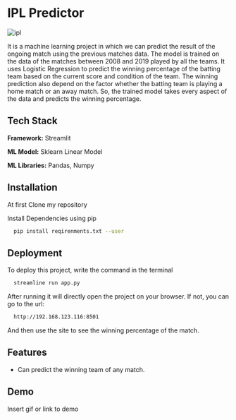 # IPL Predictor

![ipl](https://user-images.githubusercontent.com/79045145/178051131-9e26fbcf-9391-486e-b11e-02075543a2f8.png)


It is a machine learning project in which we can predict the result of the ongoing match using the previous matches data. The model is trained on the data of the matches between 2008 and 2019 played by all the teams. It uses Logistic Regression to predict the winning percentage of the batting team based on the current score and condition of the team. The winning prediction also depend on the factor whether the batting team is playing a home match or an away match. So, the trained model takes every aspect of the data and predicts the winning percentage. 

## Tech Stack

**Framework:** Streamlit

**ML Model:** Sklearn Linear Model

**ML Libraries:** Pandas, Numpy

## Installation

At first Clone my repository

Install Dependencies using pip 

```bash
  pip install reqirenments.txt --user
```

## Deployment

To deploy this project,
write the command in the terminal

```bash
  streamline run app.py
```

After running it will directly open the project on your browser.
If not, you can go to the url:
```bash
  http://192.168.123.116:8501
```

And then use the site to see the winning percentage of the match. 

## Features

- Can predict the winning team of any match. 

## Demo

Insert gif or link to demo
